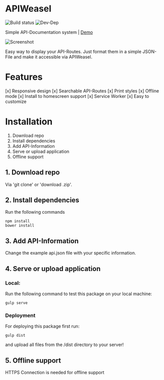 # APIWeasel

![Build status](https://api.travis-ci.org/themihel/APIWeasel.svg)
![Dev-Dep](https://david-dm.org/themihel/APIWeasel/dev-status.svg)

Simple API-Documentation system | [Demo](https://apiweasel.themihel.me)

![Screenshot](http://img.themihel.me/APIWeasel/apiScreen.jpg)

Easy way to display your API-Routes. Just format them in a simple JSON-File and make it accessible via APIWeasel.

# Features
[x] Responsive design
[x] Searchable API-Routes
[x] Print styles
[x] Offline mode
[x] Install to homescreen support
[x] Service Worker
[x] Easy to customize

# Installation
1. Download repo
2. Install dependencies
3. Add API-Information
4. Serve or upload application
5. Offline support

## 1. Download repo
Via 'git clone' or 'download .zip'.

## 2. Install dependencies
Run the following commands
```
npm install
bower install
```

## 3. Add API-Information
Change the example api.json file with your specific information.

## 4. Serve or upload application
### Local:
Run the following command to test this package on your local machine:
```
gulp serve
```
### Deployment
For deploying this package first run:
```
gulp dist
```
and upload all files from the /dist directory to your server!

## 5. Offline support
HTTPS Connection is needed for offline support
